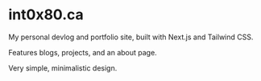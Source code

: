 # int0x80.ca

My personal devlog and portfolio site, built with Next.js and Tailwind CSS.

Features blogs, projects, and an about page.

Very simple, minimalistic design.

